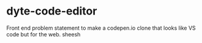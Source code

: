 # dyte-code-editor
Front end problem statement to make a codepen.io clone that looks like VS code but for the web. sheesh
